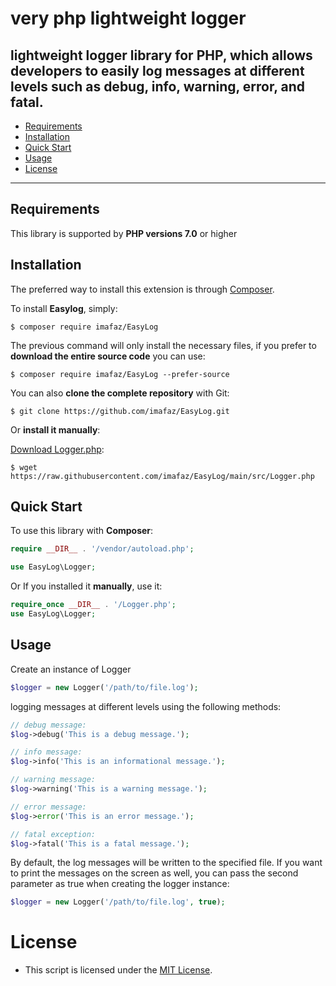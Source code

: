 # very php lightweight logger

lightweight logger library for PHP, which allows developers to easily log messages at different levels such as debug, info, warning, error, and fatal.
---

- [Requirements](#requirements)
- [Installation](#installation)
- [Quick Start](#quick-start)
- [Usage](#usage)
- [License](#license)

---

## Requirements

This library is supported by **PHP versions 7.0** or higher

## Installation

The preferred way to install this extension is through [Composer](http://getcomposer.org/download/).

To install **Easylog**, simply:

    $ composer require imafaz/EasyLog

The previous command will only install the necessary files, if you prefer to **download the entire source code** you can use:

    $ composer require imafaz/EasyLog --prefer-source

You can also **clone the complete repository** with Git:

    $ git clone https://github.com/imafaz/EasyLog.git

Or **install it manually**:

[Download Logger.php](https://raw.githubusercontent.com/imafaz/EasyLog/main/src/Logger.php):

    $ wget https://raw.githubusercontent.com/imafaz/EasyLog/main/src/Logger.php


## Quick Start

To use this library with **Composer**:

```php
require __DIR__ . '/vendor/autoload.php';

use EasyLog\Logger;
```

Or If you installed it **manually**, use it:

```php
require_once __DIR__ . '/Logger.php';
use EasyLog\Logger;
```


## Usage

Create an instance of Logger
```php
$logger = new Logger('/path/to/file.log');
```

logging messages at different levels using the following methods:
```php
// debug message:
$log->debug('This is a debug message.');

// info message:
$log->info('This is an informational message.');

// warning message:
$log->warning('This is a warning message.');

// error message:
$log->error('This is an error message.');

// fatal exception:
$log->fatal('This is a fatal message.');
```

By default, the log messages will be written to the specified file. If you want to print the messages on the screen as well, you can pass the second parameter as true when creating the logger instance:
```php
$logger = new Logger('/path/to/file.log', true);
```

# License
- This script is licensed under the [MIT License](https://opensource.org/licenses/MIT).